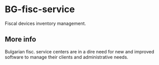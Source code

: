 # BG-fisc-service
Fiscal devices inventory management.

## More info
Bulgarian fisc. service centers are in a dire need for new and improved\
software to manage their clients and administrative needs. 
